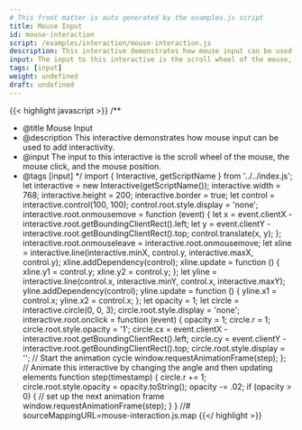 ```yaml
---
# This front matter is auto generated by the examples.js script
title: Mouse Input
id: mouse-interaction
script: /examples/interaction/mouse-interaction.js
description: This interactive demonstrates how mouse input can be used to add interactivity.
input: The input to this interactive is the scroll wheel of the mouse, the mouse click, and the mouse position.
tags: [input]
weight: undefined
draft: undefined
---
```


{{< highlight javascript >}}
/**
* @title Mouse Input
* @description This interactive demonstrates how mouse input can be used to add interactivity.
* @input The input to this interactive is the scroll wheel of the mouse, the mouse click, and the mouse position.
* @tags [input]
*/
import { Interactive, getScriptName } from '../../index.js';
let interactive = new Interactive(getScriptName());
interactive.width = 768;
interactive.height = 200;
interactive.border = true;
let control = interactive.control(100, 100);
control.root.style.display = 'none';
interactive.root.onmousemove = function (event) {
    let x = event.clientX - interactive.root.getBoundingClientRect().left;
    let y = event.clientY - interactive.root.getBoundingClientRect().top;
    control.translate(x, y);
};
interactive.root.onmouseleave = interactive.root.onmousemove;
let xline = interactive.line(interactive.minX, control.y, interactive.maxX, control.y);
xline.addDependency(control);
xline.update = function () {
    xline.y1 = control.y;
    xline.y2 = control.y;
};
let yline = interactive.line(control.x, interactive.minY, control.x, interactive.maxY);
yline.addDependency(control);
yline.update = function () {
    yline.x1 = control.x;
    yline.x2 = control.x;
};
let opacity = 1;
let circle = interactive.circle(0, 0, 3);
circle.root.style.display = 'none';
interactive.root.onclick = function (event) {
    opacity = 1;
    circle.r = 1;
    circle.root.style.opacity = '1';
    circle.cx = event.clientX - interactive.root.getBoundingClientRect().left;
    circle.cy = event.clientY - interactive.root.getBoundingClientRect().top;
    circle.root.style.display = '';
    // Start the animation cycle
    window.requestAnimationFrame(step);
};
// Animate this interactive by changing the angle and then updating elements
function step(timestamp) {
    circle.r += 1;
    circle.root.style.opacity = opacity.toString();
    opacity -= .02;
    if (opacity > 0) {
        // set up the next animation frame
        window.requestAnimationFrame(step);
    }
}
//# sourceMappingURL=mouse-interaction.js.map
{{</ highlight >}}

